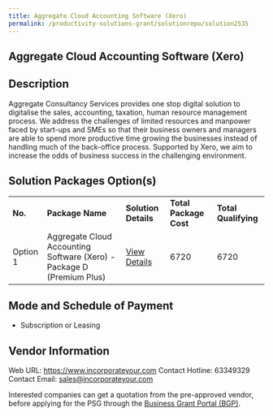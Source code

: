 ```yaml
---
title: Aggregate Cloud Accounting Software (Xero)
permalink: /productivity-solutions-grant/solutionrepo/solution2535
---
```


## Aggregate Cloud Accounting Software (Xero)

## Description

Aggregate Consultancy Services provides one stop digital solution to digitalise the sales, accounting, taxation, human resource management process. We address the challenges of limited resources and manpower faced by start-ups and SMEs so that their business owners and managers are able to spend more productive time growing the businesses instead of handling much of the back-office process. Supported by Xero, we aim to increase the odds of business success in the challenging environment.

## Solution Packages Option(s)

<table>
<tr>
<td><b>No.</b></td>
<td><b>Package Name</b></td>
<td><b>Solution Details</b></td>
<td><b>Total Package Cost</b></td>
<td><b>Total Qualifying</b></td>
</tr>
<tr>
<td>Option 1</td>
<td>Aggregate Cloud Accounting Software (Xero) - Package D (Premium Plus)</td>
<td><a href='https://www.gobusiness.gov.sg/images/psg/Aggregate_Consultancy_20210180_Desensitised_Annex_3_Part_56.pdf'>View Details</a></td>
<td>6720</td>
<td>6720</td>
</tr>
</table>

## Mode and Schedule of Payment

 - Subscription or Leasing

## Vendor Information

 Web URL: https://www.incorporateyour.com 
Contact Hotline: 63349329 
Contact Email: sales@incorporateyour.com 


Interested companies can get a quotation from the pre-approved vendor, before applying for the PSG through the <a href='https://www.businessgrants.gov.sg/'>Business Grant Portal (BGP)</a>.

<script src="/jquery/resize-tables.js"></script>
